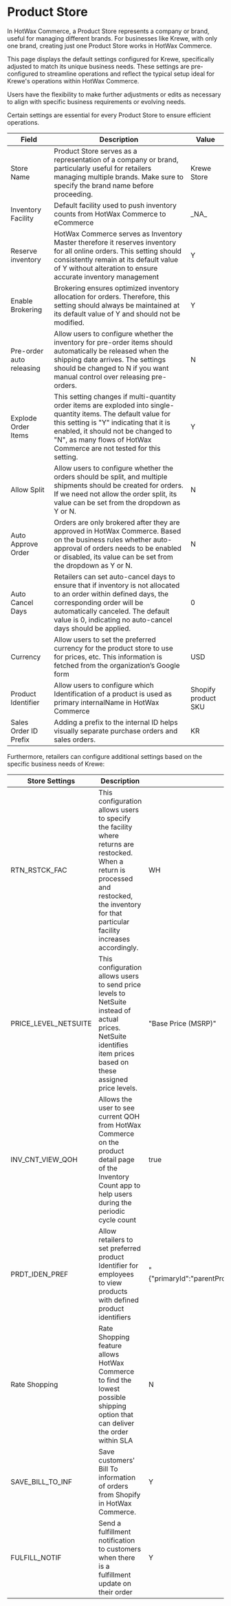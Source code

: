 # Product Store

In HotWax Commerce, a Product Store represents a company or brand, useful for managing different brands. For businesses like Krewe, with only one brand, creating just one Product Store works in HotWax Commerce.

This page displays the default settings configured for Krewe, specifically adjusted to match its unique business needs. These settings are pre-configured to streamline operations and reflect the typical setup ideal for Krewe's operations within HotWax Commerce.

Users have the flexibility to make further adjustments or edits as necessary to align with specific business requirements or evolving needs.

Certain settings are essential for every Product Store to ensure efficient operations.

| **Field**                  | **Description**                                                                                                         | **Value**              |
|------------------------|---------------------------------------------------------------------------------------------------------------------|--------------------|
| Store Name             | Product Store serves as a representation of a company or brand, particularly useful for retailers managing multiple brands. Make sure to specify the brand name before proceeding. | Krewe Store        |
| Inventory Facility      | Default facility used to push inventory counts from HotWax Commerce to eCommerce                                   | \_NA_               |
| Reserve inventory      | HotWax Commerce serves as Inventory Master therefore it reserves inventory for all online orders. This setting should consistently remain at its default value of Y without alteration to ensure accurate inventory management | Y                  |
| Enable Brokering       | Brokering ensures optimized inventory allocation for orders. Therefore, this setting should always be maintained at its default value of Y and should not be modified. | Y                  |
| Pre-order auto releasing | Allow users to configure whether the inventory for pre-order items should automatically be released when the shipping date arrives. The settings should be changed to N if you want manual control over releasing pre-orders. | N                |
| Explode Order Items    | This setting changes if multi-quantity order items are exploded into single-quantity items. The default value for this setting is "Y" indicating that it is enabled, it should not be changed to "N", as many flows of HotWax Commerce are not tested for this setting. | Y                  |
| Allow Split            | Allow users to configure whether the orders should be split, and multiple shipments should be created for orders. If we need not allow the order split, its value can be set from the dropdown as Y or N. | N                  |
| Auto Approve Order      | Orders are only brokered after they are approved in HotWax Commerce. Based on the business rules whether auto-approval of orders needs to be enabled or disabled, its value can be set from the dropdown as Y or N. | N                |
| Auto Cancel Days       | Retailers can set auto-cancel days to ensure that if inventory is not allocated to an order within defined days, the corresponding order will be automatically canceled. The default value is 0, indicating no auto-cancel days should be applied. | 0                |
| Currency               | Allow users to set the preferred currency for the product store to use for prices, etc. This information is fetched from the organization’s Google form | USD                |
| Product Identifier     | Allow users to configure which Identification of a product is used as primary internalName in HotWax Commerce        | Shopify product SKU |
| Sales Order ID Prefix  | Adding a prefix to the internal ID helps visually separate purchase orders and sales orders.                         | KR               |

Furthermore, retailers can configure additional settings based on the specific business needs of Krewe:

| **Store Settings**       | **Description**                                                                                                      | **Value**  |
|-----------------------|------------------------------------------------------------------------------------------------------------------|--------|
| RTN_RSTCK_FAC         | This configuration allows users to specify the facility where returns are restocked. When a return is processed and restocked, the inventory for that particular facility increases accordingly. | WH     |
| PRICE_LEVEL_NETSUITE  | This configuration allows users to send price levels to NetSuite instead of actual prices. NetSuite identifies item prices based on these assigned price levels. | "Base Price (MSRP)" |
| INV_CNT_VIEW_QOH      | Allows the user to see current QOH from HotWax Commerce on the product detail page of the Inventory Count app to help users during the periodic cycle count | true   |
| PRDT_IDEN_PREF        | Allow retailers to set preferred product Identifier for employees to view products with defined product identifiers  | "{"primaryId":"parentProductName","secondaryId":"sku"}" |
| Rate Shopping         | Rate Shopping feature allows HotWax Commerce to find the lowest possible shipping option that can deliver the order within SLA | N      |
| SAVE_BILL_TO_INF      | Save customers' Bill To information of orders from Shopify in HotWax Commerce.                                   | Y      |
| FULFILL_NOTIF | Send a fulfillment notification to customers when there is a fulfillment update on their order | Y |

